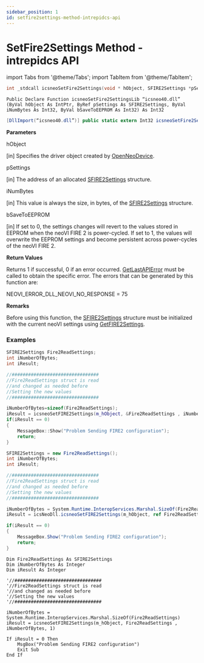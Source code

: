```yaml
---
sidebar_position: 1
id: setfire2settings-method-intrepidcs-api
---
```


# SetFire2Settings Method - intrepidcs API

import Tabs from '@theme/Tabs';
import TabItem from '@theme/TabItem';

<Tabs>
<TabItem value="cpp" label="C/C++ Declare" default>

```cpp
int _stdcall icsneoSetFire2Settings(void * hObject, SFIRE2Settings *pSettings, int iNumBytes, int bSaveToEEPROM);
```
</TabItem>

<TabItem value="vbnet" label="Visual Basic .NET Declare">

```vbnet
Public Declare Function icsneoSetFire2SettingsLib “icsneo40.dll” (ByVal hObject As IntPtr, ByRef pSettings As SFIRE2Settings, ByVal iNumBytes As Int32, ByVal bSaveToEEPROM As Int32) As Int32
```
</TabItem>

<TabItem value="c#" label="C# Declare">

```csharp
[DllImport(“icsneo40.dll”)] public static extern Int32 icsneoSetFire2Settings(IntPtr hObject, ref SFIRE2Settings pSettings, Int32 iNumBytes, Int32 bSaveToEEPROM);
```
</TabItem>
</Tabs>

**Parameters**

hObject

\[in] Specifies the driver object created by [OpenNeoDevice](../../basic-functions-overview-intrepidcs-api/openneodevice-method-intrepidcs-api).

pSettings

\[in] The address of an allocated [SFIRE2Settings](../../structures-types-and-defines-overview-intrepidcs-api/setting-structures-overview-intrepidcs-api/sfire2settings-structure) structure.

iNumBytes

\[in] This value is always the size, in bytes, of the [SFIRE2Settings](../../structures-types-and-defines-overview-intrepidcs-api/setting-structures-overview-intrepidcs-api/sfire2settings-structure) structure.

bSaveToEEPROM

\[in] If set to 0, the settings changes will revert to the values stored in EEPROM when the neoVI FIRE 2 is power-cycled. If set to 1, the values will overwrite the EEPROM settings and become persistent across power-cycles of the neoVI FIRE 2.

**Return Values**

Returns 1 if successful, 0 if an error occurred. [GetLastAPIError](../../error-functions-overview-intrepidcs-api/getlastapierror-method-intrepidcs-api) must be called to obtain the specific error. The errors that can be generated by this function are:

NEOVI\_ERROR\_DLL\_NEOVI\_NO\_RESPONSE = 75

**Remarks**

Before using this function, the [SFIRE2Settings](../../structures-types-and-defines-overview-intrepidcs-api/setting-structures-overview-intrepidcs-api/sfire2settings-structure) structure must be initialized with the current neoVI settings using [GetFIRE2Settings](getfire2settings-method-intrepidcs-api).

### Examples

<Tabs>
<TabItem value="cpp" label="C/C++ Example" default>

```cpp
SFIRE2Settings Fire2ReadSettings;
int iNumberOfBytes;
int iResult;

//################################
//Fire2ReadSettings struct is read
//and changed as needed before
//Setting the new values
//################################

iNumberOfBytes=sizeof(Fire2ReadSettings);
iResult = icsneoSetFIRE2Settings(m_hObject, &Fire2ReadSettings , iNumberOfBytes, 1);
if(iResult == 0)
{
    MessageBox::Show("Problem Sending FIRE2 configuration");
    return;
}
```
</TabItem>
<TabItem value="c#" label="C# Example">

```csharp
SFIRE2Settings = new Fire2ReadSettings();
int iNumberOfBytes;
int iResult;

//################################
//Fire2ReadSettings struct is read
//and changed as needed before
//Setting the new values
//################################

iNumberOfBytes = System.Runtime.InteropServices.Marshal.SizeOf(Fire2ReadSettings);
iResult = icsNeoDll.icsneoSetFIRE2Settings(m_hObject, ref Fire2ReadSettings , iNumberOfBytes, 1);

if(iResult == 0)
{
    MessageBox.Show("Problem Sending FIRE2 configuration");
    return;
}
```
</TabItem>

<TabItem value="vbnet" label="Visual Basic .NET Example">

```vbnet
Dim Fire2ReadSettings As SFIRE2Settings
Dim iNumberOfBytes As Integer
Dim iResult As Integer

'//################################
'//Fire2ReadSettings struct is read
'//and changed as needed before
'//Setting the new values
'//################################

iNumberOfBytes = System.Runtime.InteropServices.Marshal.SizeOf(Fire2ReadSettings)
iResult = icsneoSetFIRE2Settings(m_hObject, Fire2ReadSettings , iNumberOfBytes, 1)

If iResult = 0 Then
    MsgBox("Problem Sending FIRE2 configuration")
    Exit Sub
End If
```
</TabItem>
</Tabs>